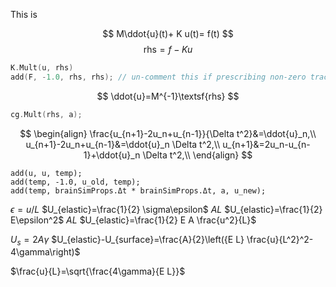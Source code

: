 This is 
$$
\renewcommand{\u}[1]{\mathbf{#1}}
\newcommand{\dd}{\mathrm{d}}
$$

$$
M\ddot{u}(t)+ K u(t)= f(t)
$$
$$
\textsf{rhs}=f- K u
$$
```cpp
K.Mult(u, rhs)
add(F, -1.0, rhs, rhs); // un-comment this if prescribing non-zero tractions.
```

$$
\ddot{u}=M^{-1}\textsf{rhs}
$$
```cpp
cg.Mult(rhs, a); 
```

$$
\begin{align}
\frac{u_{n+1}-2u_n+u_{n-1}}{\Delta t^2}&=\ddot{u}_n,\\
u_{n+1}-2u_n+u_{n-1}&=\ddot{u}_n \Delta t^2,\\
u_{n+1}&=2u_n-u_{n-1}+\ddot{u}_n \Delta t^2,\\
\end{align}
$$
		
```
add(u, u, temp);										  
add(temp, -1.0, u_old, temp);							  
add(temp, brainSimProps.Δt * brainSimProps.Δt, a, u_new); 
```



$\epsilon= u/L$
$U_{elastic}=\frac{1}{2} \sigma\epsilon$ $A L$
$U_{elastic}=\frac{1}{2} E\epsilon^2$ $A L$
$U_{elastic}=\frac{1}{2} E A \frac{u^2}{L}$

$U_{s}=2A\gamma$
$U_{elastic}-U_{surface}=\frac{A}{2}\left({E L} \frac{u}{L^2}^2-4\gamma\right)$ 

$\frac{u}{L}=\sqrt{\frac{4\gamma}{E L}}$


